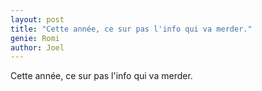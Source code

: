 ```yaml
---
layout: post
title: "Cette année, ce sur pas l'info qui va merder."
genie: Romi
author: Joel
---
```


Cette année, ce sur pas l'info qui va merder.
